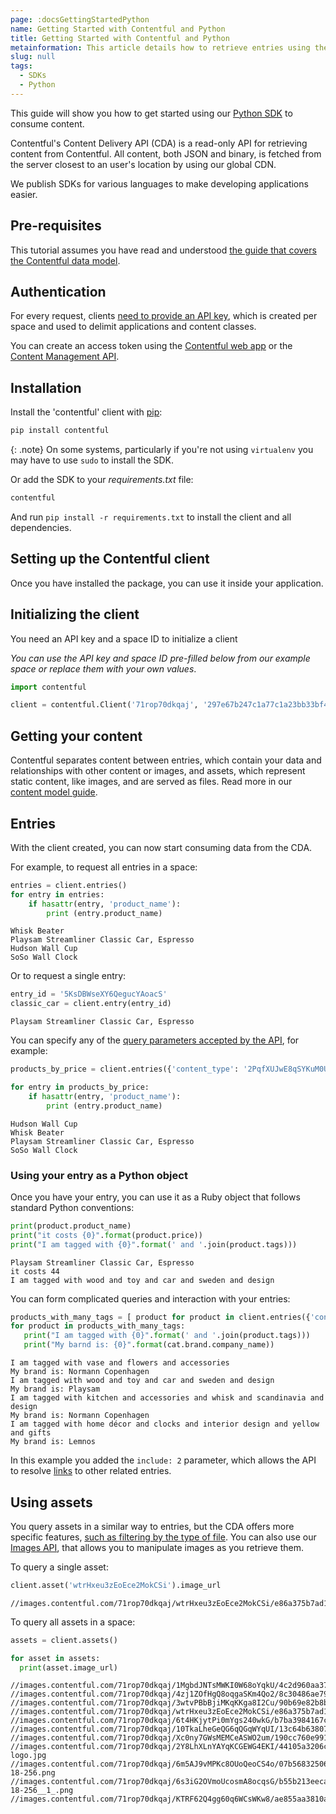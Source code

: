```yaml
---
page: :docsGettingStartedPython
name: Getting Started with Contentful and Python
title: Getting Started with Contentful and Python
metainformation: This article details how to retrieve entries using the Python CDA SDK.
slug: null
tags:
  - SDKs
  - Python
---
```


This guide will show you how to get started using our [Python SDK](https://github.com/contentful/contentful.py) to consume content.

Contentful's Content Delivery API (CDA) is a read-only API for retrieving content from Contentful. All content, both JSON and binary, is fetched from the server closest to an user's location by using our global CDN.

We publish SDKs for various languages to make developing applications easier.

## Pre-requisites

This tutorial assumes you have read and understood [the guide that covers the Contentful data model](/developers/docs/concepts/data-model/).

## Authentication

For every request, clients [need to provide an API key](/developers/docs/references/authentication/), which is created per space and used to delimit applications and content classes.

You can create an access token using the [Contentful web app](https://be.contentful.com/login) or the [Content Management API](/developers/docs/references/content-management-api/#/reference/api-keys/create-an-api-key).

## Installation

Install the 'contentful' client with [pip](https://pypi.python.org/pypi/pip):

~~~bash
pip install contentful
~~~

{: .note}
On some systems, particularly if you're not using `virtualenv` you may have to use `sudo` to install the SDK.

Or add the SDK to your _requirements.txt_ file:

~~~python
contentful
~~~

And run `pip install -r requirements.txt` to install the client and all dependencies.

## Setting up the Contentful client

Once you have installed the package, you can use it inside your application.

## Initializing the client

You need an API key and a space ID to initialize a client

_You can use the API key and space ID pre-filled below from our example space or replace them with your own values_.

~~~python
import contentful

client = contentful.Client('71rop70dkqaj', '297e67b247c1a77c1a23bb33bf4c32b81500519edd767a8384a4b8f8803fb971')
~~~

## Getting your content

Contentful separates content between entries, which contain your data and relationships with other content or images, and assets, which represent static content, like images, and are served as files. Read more in our [content model guide](/developers/docs/concepts/data-model/).

## Entries

With the client created, you can now start consuming data from the CDA.

For example, to request all entries in a space:

~~~python
entries = client.entries()
for entry in entries:
    if hasattr(entry, 'product_name'):
        print (entry.product_name)
~~~

~~~
Whisk Beater
Playsam Streamliner Classic Car, Espresso
Hudson Wall Cup
SoSo Wall Clock
~~~

Or to request a single entry:

~~~python
entry_id = '5KsDBWseXY6QegucYAoacS'
classic_car = client.entry(entry_id)
~~~

~~~
Playsam Streamliner Classic Car, Espresso
~~~

You can specify any of the [query parameters accepted by the API](/developers/docs/references/content-delivery-api/#/reference/search-parameters), for example:

~~~python
products_by_price = client.entries({'content_type': '2PqfXUJwE8qSYKuM0U6w8M', 'order': 'fields.price'})

for entry in products_by_price:
    if hasattr(entry, 'product_name'):
        print (entry.product_name)
~~~

~~~
Hudson Wall Cup
Whisk Beater
Playsam Streamliner Classic Car, Espresso
SoSo Wall Clock
~~~

### Using your entry as a Python object

Once you have your entry, you can use it as a Ruby object that follows standard Python conventions:

~~~python
print(product.product_name)
print("it costs {0}".format(product.price))
print("I am tagged with {0}".format(' and '.join(product.tags)))
~~~

~~~
Playsam Streamliner Classic Car, Espresso
it costs 44
I am tagged with wood and toy and car and sweden and design
~~~

You can form complicated queries and interaction with your entries:

~~~python
products_with_many_tags = [ product for product in client.entries({'content_type': '2PqfXUJwE8qSYKuM0U6w8M', 'include': 2}) if product.tags.size > 2 ]
for product in products_with_many_tags:
   print("I am tagged with {0}".format(' and '.join(product.tags)))
   print("My barnd is: {0}".format(cat.brand.company_name))
~~~

~~~
I am tagged with vase and flowers and accessories
My brand is: Normann Copenhagen
I am tagged with wood and toy and car and sweden and design
My brand is: Playsam
I am tagged with kitchen and accessories and whisk and scandinavia and design
My brand is: Normann Copenhagen
I am tagged with home décor and clocks and interior design and yellow and gifts
My brand is: Lemnos
~~~

In this example you added the `include: 2` parameter, which allows the API to resolve [links](/developers/docs/concepts/links/) to other related entries.

## Using assets

You query assets in a similar way to entries, but the CDA offers more specific features, [such as filtering by the type of file](/developers/docs/references/content-delivery-api/#/reference/search-parameters/filtering-assets-by-mime-type/). You can also use our [Images API](/developers/docs/references/images-api/), that allows you to manipulate images as you retrieve them.

To query a single asset:

~~~python
client.asset('wtrHxeu3zEoEce2MokCSi').image_url
~~~

~~~
//images.contentful.com/71rop70dkqaj/wtrHxeu3zEoEce2MokCSi/e86a375b7ad18c25e4ff55de1eac42fe/quwowooybuqbl6ntboz3.jpg
~~~

To query all assets in a space:

~~~python
assets = client.assets()

for asset in assets:
  print(asset.image_url)
~~~

~~~
//images.contentful.com/71rop70dkqaj/1MgbdJNTsMWKI0W68oYqkU/4c2d960aa37fe571d261ffaf63f53163/9ef190c59f0d375c0dea58b58a4bc1f0.jpeg
//images.contentful.com/71rop70dkqaj/4zj1ZOfHgQ8oqgaSKm4Qo2/8c30486ae79d029aa9f0ed5e7c9ac100/playsam.jpg
//images.contentful.com/71rop70dkqaj/3wtvPBbBjiMKqKKga8I2Cu/90b69e82b8b735383d09706bdd2d9dc5/zJYzDlGk.jpeg
//images.contentful.com/71rop70dkqaj/wtrHxeu3zEoEce2MokCSi/e86a375b7ad18c25e4ff55de1eac42fe/quwowooybuqbl6ntboz3.jpg
//images.contentful.com/71rop70dkqaj/6t4HKjytPi0mYgs240wkG/b7ba3984167c53d728e7533e54ab179d/toys_512pxGREY.png
//images.contentful.com/71rop70dkqaj/10TkaLheGeQG6qQGqWYqUI/13c64b63807d1fd1c4b42089d2fafdd6/ryugj83mqwa1asojwtwb.jpg
//images.contentful.com/71rop70dkqaj/Xc0ny7GWsMEMCeASWO2um/190cc760e991d27fba6e8914b87a736d/jqvtazcyfwseah9fmysz.jpg
//images.contentful.com/71rop70dkqaj/2Y8LhXLnYAYqKCGEWG4EKI/44105a3206c591d5a64a3ea7575169e0/lemnos-logo.jpg
//images.contentful.com/71rop70dkqaj/6m5AJ9vMPKc8OUoQeoCS4o/07b56832506b9494678d1acc08d01f51/1418244847_Streamline-18-256.png
//images.contentful.com/71rop70dkqaj/6s3iG2OVmoUcosmA8ocqsG/b55b213eeca80de2ecad2b92aaa0065d/1418244847_Streamline-18-256__1_.png
//images.contentful.com/71rop70dkqaj/KTRF62Q4gg60q6WCsWKw8/ae855aa3810a0f6f8fee25c0cabb4e8f/soso.clock.jpg
~~~
